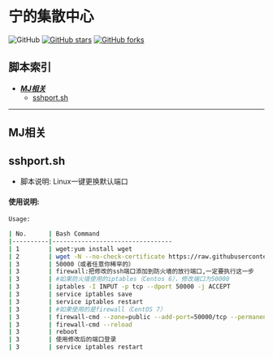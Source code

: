 # 宁的集散中心
![GitHub](https://img.shields.io/github/license/mashape/apistatus.svg)
[![GitHub stars](https://img.shields.io/github/stars/O7Y0/script.svg?style=popout&label=Stars)](https://github.com/O7Y0/script/stargazers)
[![GitHub forks](https://img.shields.io/github/forks/O7Y0/script.svg?style=popout&label=Fork)](https://github.com/O7Y0/script/fork)
## 脚本索引
* [***MJ相关***](#代理相关)
  * [sshport.sh](#sshport)
---

## MJ相关

## sshport.sh

- 脚本说明: Linux一键更换默认端口

#### 使用说明:
```bash
Usage:

| No.      | Bash Command                    
|----------|---------------------------------
| 1        | wget:yum install wget  
| 2        | wget -N --no-check-certificate https://raw.githubusercontent.com/O7Y0/script/main/sshport.sh && chmod +x sshport.sh && bash sshport.sh
| 3        | 50000（或者任意你稀罕的）
| 3        | firewall:把修改的ssh端口添加到防火墙的放行端口,一定要执行这一步
| 3        | #如果防火墙使用的iptables（Centos 6），修改端口为50000
| 3        | iptables -I INPUT -p tcp --dport 50000 -j ACCEPT
| 3        | service iptables save
| 3        | service iptables restart
| 3        | #如果使用的是firewall（CentOS 7）
| 3        | firewall-cmd --zone=public --add-port=50000/tcp --permanent 
| 3        | firewall-cmd --reload
| 3        | reboot
| 3        | 使用修改后的端口登录
| 3        | service iptables restart
```
